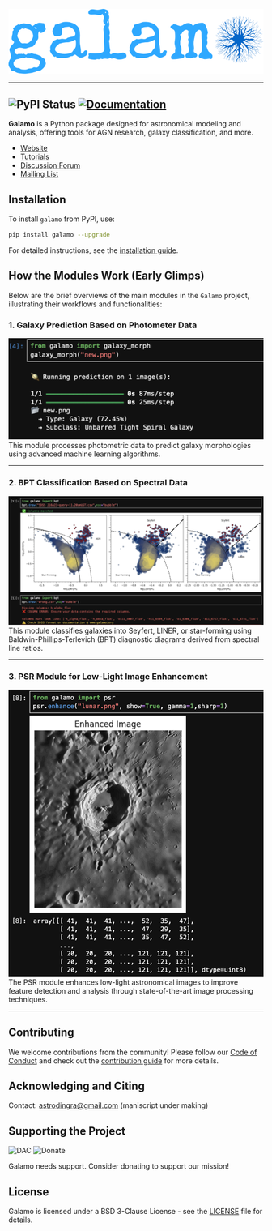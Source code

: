 ![Galamo Logo](images/galamo_main.svg)


----
![PyPI Status](https://img.shields.io/pypi/v/galamo.svg)
[![Documentation](https://img.shields.io/badge/documentation-latest-green.svg)](https://galamo.readthedocs.io/en/latest/)
----

**Galamo** is a Python package designed for astronomical modeling and analysis, offering tools for AGN research, galaxy classification, and more.

- [Website](https://www.galamo.org)
- [Tutorials](https://www.galamo.org/learn.html)
- [Discussion Forum](https://github.com/orgs/galamo-org/discussions)
- [Mailing List](https://groups.google.com/g/galamo-dev)

## Installation

To install `galamo` from PyPI, use:

```bash
pip install galamo --upgrade
```

For detailed instructions, see the [installation guide](https:/www.galamo.org/).

## How the Modules Work (Early Glimps)

Below are the brief overviews of the main modules in the `Galamo` project, illustrating their workflows and functionalities:

### 1. Galaxy Prediction Based on Photometer Data  
![Galaxy Prediction Module](images/galaxy_morph.png)  
This module processes photometric data to predict galaxy morphologies using advanced machine learning algorithms.

---

### 2. BPT Classification Based on Spectral Data  
![BPT Classification Module](images/bpt.png)  
This module classifies galaxies into Seyfert, LINER, or star-forming using Baldwin-Phillips-Terlevich (BPT) diagnostic diagrams derived from spectral line ratios.

---

### 3. PSR Module for Low-Light Image Enhancement  
![PSR Module](images/psr.png)  
The PSR module enhances low-light astronomical images to improve feature detection and analysis through state-of-the-art image processing techniques.

---


## Contributing

We welcome contributions from the community! Please follow our [Code of Conduct](https://www.galamo.org/code_of_conduct.html) and check out the [contribution guide](https://www.galamo.org/contribute.html) for more details.

## Acknowledging and Citing
Contact: astrodingra@gmail.com
(maniscript under making)
## Supporting the Project

![DAC](https://img.shields.io/badge/powered%20by-DAC-orange.svg?style=flat&colorA=E1523D&colorB=007D8A)
![Donate](https://img.shields.io/badge/Donate-to%20Galamo-brightgreen.svg)

Galamo needs support. Consider donating to support our mission!

## License

Galamo is licensed under a BSD 3-Clause License - see the [LICENSE](LICENSE) file for details.
